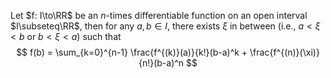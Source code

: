 Let $f: I\to\RR$ be an $n$-times differentiable function on an open 
interval $I\subseteq\RR$, then for any $a,b\in I$, there exists 
$\xi$ in between (i.e., $a<\xi<b$ or $b<\xi<a$) such that
$$
f(b) = \sum_{k=0}^{n-1} \frac{f^{(k)}(a)}{k!}(b-a)^k + 
\frac{f^{(n)}(\xi)}{n!}(b-a)^n
$$